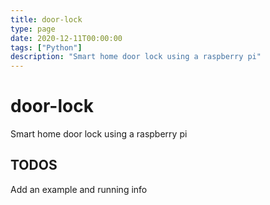 ```yaml
---
title: door-lock
type: page
date: 2020-12-11T00:00:00
tags: ["Python"]
description: "Smart home door lock using a raspberry pi"
---
```


# door-lock

Smart home door lock using a raspberry pi

## TODOS

Add an example and running info
